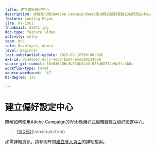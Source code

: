 ```yaml
---
title: 建立偏好設定中心
description: 瞭解如何使用Adobe Campaign的Web應用程式編輯器建立偏好設定中心。
feature: Landing Pages
jira: KT-1562
thumbnail: 25041.jpg
doc-type: feature video
activity: setup
team: DOC
role: Developer, Admin
level: Beginner
last-substantial-update: 2023-03-10T00:00:00Z
exl-id: d14d0b67-dcc7-4cc8-b507-9ce389234c09
source-git-commit: 35e036486c5b533b54b3f626d88734e9a9fc3b8a
workflow-type: tm+mt
source-wordcount: '47'
ht-degree: 17%

---
```


# 建立偏好設定中心

瞭解如何使用Adobe Campaign的Web應用程式編輯器建立偏好設定中心。

>[!VIDEO](https://video.tv.adobe.com/v/25041?quality=12&learn=on){transcript=true}

如需詳細資訊，請參閱有關[建立登入頁面](https://experienceleague.adobe.com/docs/campaign-classic/using/designing-content/editing-html-content/creating-a-landing-page.html)的詳細檔案。
